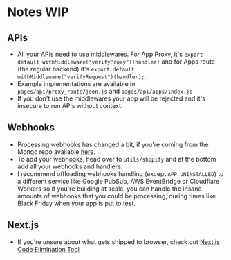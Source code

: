 # Notes WIP

## APIs

- All your APIs need to use middlewares. For App Proxy, it's `export default withMiddleware("verifyProxy")(handler)` and for Apps route (the regular backend) it's `export default withMiddleware("verifyRequest")(handler);`.
- Example implementations are available in `pages/api/proxy_route/json.js` and `pages/api/apps/index.js`
- If you don't use the middlewares your app will be rejected and it's insecure to run APIs without context.

## Webhooks

- Processing webhooks has changed a bit, if you're coming from the Mongo repo available [here](https://github.com/kinngh/shopify-node-express-mongodb-app).
- To add your webhooks, head over to `utils/shopify` and at the bottom add all your webhooks and handlers.
- I recommend offloading webhooks handling (except `APP_UNINSTALLED`) to a different service like Google PubSub, AWS EventBridge or Cloudflare Workers so if you're building at scale, you can handle the insane amounts of webhooks that you could be processing, during times like Black Friday when your app is put to test.

## Next.js

- If you're unsure about what gets shipped to browser, check out [Next.js Code Elimination Tool](https://next-code-elimination.vercel.app)
